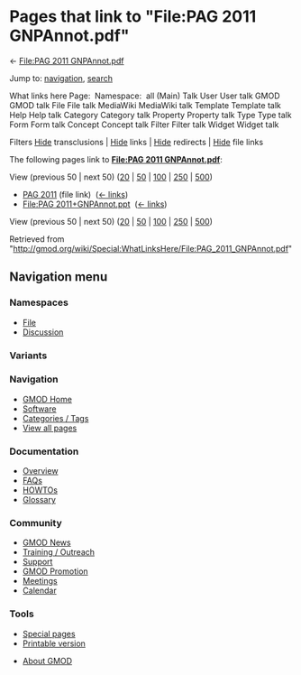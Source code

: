 <div id="mw-page-base" class="noprint">

</div>

<div id="mw-head-base" class="noprint">

</div>

<div id="content" class="mw-body" role="main">

<span id="top"></span>

<div id="mw-js-message" style="display:none;">

</div>



# <span dir="auto">Pages that link to "File:PAG 2011 GNPAnnot.pdf"</span>

<div id="bodyContent">

<div id="contentSub">

← [File:PAG 2011
GNPAnnot.pdf](/wiki/File:PAG_2011_GNPAnnot.pdf "File:PAG 2011 GNPAnnot.pdf")

</div>

<div id="jump-to-nav" class="mw-jump">

Jump to: [navigation](#mw-navigation), [search](#p-search)

</div>

<div id="mw-content-text">

What links here Page:  Namespace:  all (Main) Talk User User talk GMOD
GMOD talk File File talk MediaWiki MediaWiki talk Template Template talk
Help Help talk Category Category talk Property Property talk Type Type
talk Form Form talk Concept Concept talk Filter Filter talk Widget
Widget talk

Filters
[Hide](/mediawiki/index.php?title=Special:WhatLinksHere/File:PAG_2011_GNPAnnot.pdf&hidetrans=1 "Special:WhatLinksHere/File:PAG 2011 GNPAnnot.pdf")
transclusions \|
[Hide](/mediawiki/index.php?title=Special:WhatLinksHere/File:PAG_2011_GNPAnnot.pdf&hidelinks=1 "Special:WhatLinksHere/File:PAG 2011 GNPAnnot.pdf")
links \|
[Hide](/mediawiki/index.php?title=Special:WhatLinksHere/File:PAG_2011_GNPAnnot.pdf&hideredirs=1 "Special:WhatLinksHere/File:PAG 2011 GNPAnnot.pdf")
redirects \|
[Hide](/mediawiki/index.php?title=Special:WhatLinksHere/File:PAG_2011_GNPAnnot.pdf&hideimages=1 "Special:WhatLinksHere/File:PAG 2011 GNPAnnot.pdf")
file links

The following pages link to **[File:PAG 2011
GNPAnnot.pdf](/wiki/File:PAG_2011_GNPAnnot.pdf "File:PAG 2011 GNPAnnot.pdf")**:

View (previous 50 \| next 50)
([20](/mediawiki/index.php?title=Special:WhatLinksHere/File:PAG_2011_GNPAnnot.pdf&limit=20 "Special:WhatLinksHere/File:PAG 2011 GNPAnnot.pdf")
\|
[50](/mediawiki/index.php?title=Special:WhatLinksHere/File:PAG_2011_GNPAnnot.pdf&limit=50 "Special:WhatLinksHere/File:PAG 2011 GNPAnnot.pdf")
\|
[100](/mediawiki/index.php?title=Special:WhatLinksHere/File:PAG_2011_GNPAnnot.pdf&limit=100 "Special:WhatLinksHere/File:PAG 2011 GNPAnnot.pdf")
\|
[250](/mediawiki/index.php?title=Special:WhatLinksHere/File:PAG_2011_GNPAnnot.pdf&limit=250 "Special:WhatLinksHere/File:PAG 2011 GNPAnnot.pdf")
\|
[500](/mediawiki/index.php?title=Special:WhatLinksHere/File:PAG_2011_GNPAnnot.pdf&limit=500 "Special:WhatLinksHere/File:PAG 2011 GNPAnnot.pdf"))

- [PAG 2011](/wiki/PAG_2011 "PAG 2011") (file link) ‎
  <span class="mw-whatlinkshere-tools">([←
  links](/mediawiki/index.php?title=Special:WhatLinksHere&target=PAG+2011 "Special:WhatLinksHere"))</span>
- [File:PAG
  2011+GNPAnnot.ppt](/wiki/File:PAG_2011%2BGNPAnnot.ppt "File:PAG 2011+GNPAnnot.ppt")
  ‎ <span class="mw-whatlinkshere-tools">([←
  links](/mediawiki/index.php?title=Special:WhatLinksHere&target=File%3APAG+2011%2BGNPAnnot.ppt "Special:WhatLinksHere"))</span>

View (previous 50 \| next 50)
([20](/mediawiki/index.php?title=Special:WhatLinksHere/File:PAG_2011_GNPAnnot.pdf&limit=20 "Special:WhatLinksHere/File:PAG 2011 GNPAnnot.pdf")
\|
[50](/mediawiki/index.php?title=Special:WhatLinksHere/File:PAG_2011_GNPAnnot.pdf&limit=50 "Special:WhatLinksHere/File:PAG 2011 GNPAnnot.pdf")
\|
[100](/mediawiki/index.php?title=Special:WhatLinksHere/File:PAG_2011_GNPAnnot.pdf&limit=100 "Special:WhatLinksHere/File:PAG 2011 GNPAnnot.pdf")
\|
[250](/mediawiki/index.php?title=Special:WhatLinksHere/File:PAG_2011_GNPAnnot.pdf&limit=250 "Special:WhatLinksHere/File:PAG 2011 GNPAnnot.pdf")
\|
[500](/mediawiki/index.php?title=Special:WhatLinksHere/File:PAG_2011_GNPAnnot.pdf&limit=500 "Special:WhatLinksHere/File:PAG 2011 GNPAnnot.pdf"))

</div>

<div class="printfooter">

Retrieved from
"<http://gmod.org/wiki/Special:WhatLinksHere/File:PAG_2011_GNPAnnot.pdf>"

</div>

<div id="catlinks" class="catlinks catlinks-allhidden">

</div>

<div class="visualClear">

</div>

</div>

</div>

<div id="mw-navigation">

## Navigation menu

<div id="mw-head">



<div id="left-navigation">

<div id="p-namespaces" class="vectorTabs" role="navigation"
aria-labelledby="p-namespaces-label">

### Namespaces

- <span id="ca-nstab-image"><a href="/wiki/File:PAG_2011_GNPAnnot.pdf" accesskey="c"
  title="View the file page [c]">File</a></span>
- <span id="ca-talk"><a
  href="/mediawiki/index.php?title=File_talk:PAG_2011_GNPAnnot.pdf&amp;action=edit&amp;redlink=1"
  accesskey="t"
  title="Discussion about the content page [t]">Discussion</a></span>

</div>

<div id="p-variants" class="vectorMenu emptyPortlet" role="navigation"
aria-labelledby="p-variants-label">

### 

### Variants[](#)

<div class="menu">

</div>

</div>

</div>





</div>

</div>

</div>

<div id="mw-panel">

<div id="p-logo" role="banner">

<a href="/wiki/Main_Page"
style="background-image: url(http://gmod.org/images/GMOD-cogs.png);"
title="Visit the main page"></a>

</div>

<div id="p-Navigation" class="portal" role="navigation"
aria-labelledby="p-Navigation-label">

### Navigation

<div class="body">

- <span id="n-GMOD-Home">[GMOD Home](/wiki/Main_Page)</span>
- <span id="n-Software">[Software](/wiki/GMOD_Components)</span>
- <span id="n-Categories-.2F-Tags">[Categories /
  Tags](/wiki/Categories)</span>
- <span id="n-View-all-pages">[View all
  pages](/wiki/Special:AllPages)</span>

</div>

</div>

<div id="p-Documentation" class="portal" role="navigation"
aria-labelledby="p-Documentation-label">

### Documentation

<div class="body">

- <span id="n-Overview">[Overview](/wiki/Overview)</span>
- <span id="n-FAQs">[FAQs](/wiki/Category:FAQ)</span>
- <span id="n-HOWTOs">[HOWTOs](/wiki/Category:HOWTO)</span>
- <span id="n-Glossary">[Glossary](/wiki/Glossary)</span>

</div>

</div>

<div id="p-Community" class="portal" role="navigation"
aria-labelledby="p-Community-label">

### Community

<div class="body">

- <span id="n-GMOD-News">[GMOD News](/wiki/GMOD_News)</span>
- <span id="n-Training-.2F-Outreach">[Training /
  Outreach](/wiki/Training_and_Outreach)</span>
- <span id="n-Support">[Support](/wiki/Support)</span>
- <span id="n-GMOD-Promotion">[GMOD
  Promotion](/wiki/GMOD_Promotion)</span>
- <span id="n-Meetings">[Meetings](/wiki/Meetings)</span>
- <span id="n-Calendar">[Calendar](/wiki/Calendar)</span>

</div>

</div>

<div id="p-tb" class="portal" role="navigation"
aria-labelledby="p-tb-label">

### Tools

<div class="body">

- <span id="t-specialpages"><a href="/wiki/Special:SpecialPages" accesskey="q"
  title="A list of all special pages [q]">Special pages</a></span>
- <span id="t-print"><a
  href="/mediawiki/index.php?title=Special:WhatLinksHere/File:PAG_2011_GNPAnnot.pdf&amp;printable=yes"
  rel="alternate" accesskey="p"
  title="Printable version of this page [p]">Printable version</a></span>

</div>

</div>

</div>

</div>

<div id="footer" role="contentinfo">

- <span id="footer-places-about">[About
  GMOD](/wiki/GMOD:About "GMOD:About")</span>

<!-- -->






</div>
